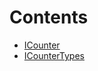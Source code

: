 

# Contents
- [ICounter](ICounter.sol/interface.ICounter.md)
- [ICounterTypes](ICounterTypes.sol/interface.ICounterTypes.md)
